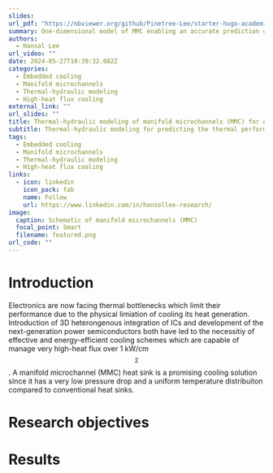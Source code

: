 ```yaml
---
slides:
url_pdf: "https://nbviewer.org/github/Pinetree-Lee/starter-hugo-academic/blob/main/assets/media/pdfs/IR_measurement_data_processing.pdf"
summary: One-dimensional model of MMC enabling an accurate prediction of the thermal performance and the flow non-uniformity
authors:
  - Hansol Lee
url_video: ""
date: 2024-05-27T10:39:32.082Z
categories:
  - Embedded cooling
  - Manifold microchannels
  - Thermal-hydraulic modeling
  - High-heat flux cooling
external_link: ""
url_slides: ""
title: Thermal-hydraulic modeling of manifold microchannels (MMC) for embedded cooling
subtitle: Thermal-hydraulic modeling for predicting the thermal performance and the flow non-uniformity of MMC
tags:
  - Embedded cooling
  - Manifold microchannels
  - Thermal-hydraulic modeling
  - High-heat flux cooling
links:
  - icon: linkedin
    icon_pack: fab
    name: Follow
    url: https://www.linkedin.com/in/hansollee-research/
image:
  caption: Schematic of manifold microchannels (MMC)
  focal_point: Smart
  filename: featured.png
url_code: ""
---
```


# Introduction
Electronics are now facing thermal bottlenecks which limit their performance due to the physical limiation of cooling its heat generation. Introduction of 3D heterongenous integration of ICs and development of the next-generation power semiconductors both have led to the necessitiy of effective and energy-efficient cooling schemes which are capable of manage very high-heat flux over 1 kW/cm$$^{2}$$. A manifold microchannel (MMC) heat sink is a promising cooling solution since it has a very low pressure drop and a uniform temperature distribuiton compared to conventional heat sinks. 


# Research objectives


# Results

